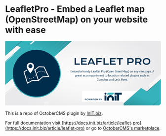# LeafletPro - Embed a Leaflet map (OpenStreetMap) on your website with ease
![LeafletPro banner](https://raw.githubusercontent.com/initbiz/leafletpro-plugin/master/docs/leaflet-pro.png)

This is a repo of OctoberCMS plugin by [InIT.biz](https://init.biz).

For full documentation visit [https://docs.init.biz/article/leaflet-pro](https://docs.init.biz/article/leaflet-pro) or go to [OctoberCMS's marketplace](https://octobercms.com/plugin/initbiz-leafletpro).
